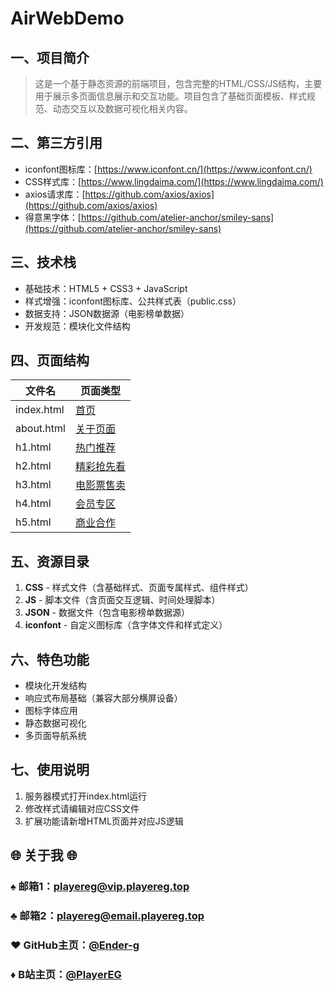 # AirWebDemo

## 一、项目简介
>这是一个基于静态资源的前端项目，包含完整的HTML/CSS/JS结构，主要用于展示多页面信息展示和交互功能。项目包含了基础页面模板、样式规范、动态交互以及数据可视化相关内容。

## 二、第三方引用
- iconfont图标库：[https://www.iconfont.cn/](https://www.iconfont.cn/)
- CSS样式库：[https://www.lingdaima.com/](https://www.lingdaima.com/)
- axios请求库：[https://github.com/axios/axios](https://github.com/axios/axios)
- 得意黑字体：[https://github.com/atelier-anchor/smiley-sans](https://github.com/atelier-anchor/smiley-sans)

## 三、技术栈
- 基础技术：HTML5 + CSS3 + JavaScript
- 样式增强：iconfont图标库、公共样式表（public.css）
- 数据支持：JSON数据源（电影榜单数据）
- 开发规范：模块化文件结构

## 四、页面结构
| 文件名        | 页面类型                                                    |
|------------|---------------------------------------------------------|
| index.html | [首页](https://airwebdemopages.playereg.top/)                                                  |
| about.html | [关于页面](https://airwebdemopages.playereg.top/HTML/about) |
| h1.html    | [热门推荐](https://airwebdemopages.playereg.top/HTML/h1)    |
| h2.html    | [精彩抢先看](https://airwebdemopages.playereg.top/HTML/h2)   |
| h3.html    | [电影票售卖](https://airwebdemopages.playereg.top/HTML/h3)   |
| h4.html    | [会员专区](https://airwebdemopages.playereg.top/HTML/h4)    |
| h5.html    | [商业合作](https://airwebdemopages.playereg.top/HTML/h5)    |

## 五、资源目录
1. **CSS** - 样式文件（含基础样式、页面专属样式、组件样式）
2. **JS** - 脚本文件（含页面交互逻辑、时间处理脚本）
3. **JSON** - 数据文件（包含电影榜单数据源）
4. **iconfont** - 自定义图标库（含字体文件和样式定义）

## 六、特色功能
- 模块化开发结构
- 响应式布局基础（兼容大部分横屏设备）
- 图标字体应用
- 静态数据可视化
- 多页面导航系统

## 七、使用说明
1. 服务器模式打开index.html运行
2. 修改样式请编辑对应CSS文件
3. 扩展功能请新增HTML页面并对应JS逻辑

## 🌐 关于我 🌐

### ♠️ 邮箱1：<playereg@vip.playereg.top>

### ♣️ 邮箱2：<playereg@email.playereg.top>

### ♥️ GitHub主页：[@Ender-g](https://github.com/ender-g)

### ♦️ B站主页：[@PlayerEG](https://space.bilibili.com/520500365)